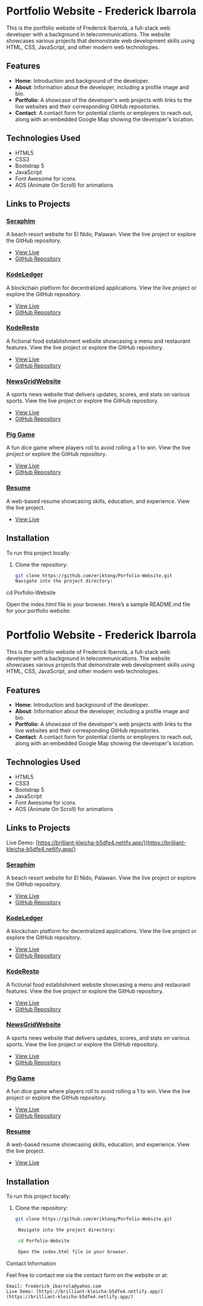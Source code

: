 # Portfolio Website - Frederick Ibarrola

This is the portfolio website of Frederick Ibarrola, a full-stack web developer with a background in telecommunications. The website showcases various projects that demonstrate web development skills using HTML, CSS, JavaScript, and other modern web technologies.

## Features

- **Home**: Introduction and background of the developer.
- **About**: Information about the developer, including a profile image and bio.
- **Portfolio**: A showcase of the developer's web projects with links to the live websites and their corresponding GitHub repositories.
- **Contact**: A contact form for potential clients or employers to reach out, along with an embedded Google Map showing the developer's location.

## Technologies Used

- HTML5
- CSS3
- Bootstrap 5
- JavaScript
- Font Awesome for icons
- AOS (Animate On Scroll) for animations

## Links to Projects

### [Seraphim](https://adorable-maamoul-aa030d.netlify.app/)
A beach resort website for El Nido, Palawan. View the live project or explore the GitHub repository.

- [View Live](https://adorable-maamoul-aa030d.netlify.app/)
- [GitHub Repository](https://github.com/eriktong/Beach-Resort.git)

### [KodeLedger](https://courageous-biscuit-bda87a.netlify.app/)
A blockchain platform for decentralized applications. View the live project or explore the GitHub repository.

- [View Live](https://courageous-biscuit-bda87a.netlify.app/)
- [GitHub Repository](https://github.com/eriktong/Kodeledger.git)

### [KodeResto](https://transcendent-rabanadas-a6001e.netlify.app/)
A fictional food establishment website showcasing a menu and restaurant features. View the live project or explore the GitHub repository.

- [View Live](https://transcendent-rabanadas-a6001e.netlify.app/)
- [GitHub Repository](https://github.com/eriktong/KodeResto.git)

### [NewsGridWebsite](https://vermillion-malabi-d305ad.netlify.app)
A sports news website that delivers updates, scores, and stats on various sports. View the live project or explore the GitHub repository.

- [View Live](https://vermillion-malabi-d305ad.netlify.app)
- [GitHub Repository](https://github.com/eriktong/NewsGridResources.git)

### [Pig Game](https://ornate-beignet-d18bc4.netlify.app)
A fun dice game where players roll to avoid rolling a 1 to win. View the live project or explore the GitHub repository.

- [View Live](https://ornate-beignet-d18bc4.netlify.app)
- [GitHub Repository](https://github.com/eriktong/pig_game.git)

### [Resume](./resume_web/index.html)
A web-based resume showcasing skills, education, and experience. View the live project.

- [View Live](./resume_web/index.html)

## Installation

To run this project locally:

1. Clone the repository:
   ```bash
   git clone https://github.com/eriktong/Porfolio-Website.git
   Navigate into the project directory:

cd Porfolio-Website

Open the index.html file in your browser.
Here’s a sample README.md file for your portfolio website:

# Portfolio Website - Frederick Ibarrola

This is the portfolio website of Frederick Ibarrola, a full-stack web developer with a background in telecommunications. The website showcases various projects that demonstrate web development skills using HTML, CSS, JavaScript, and other modern web technologies.

## Features

- **Home**: Introduction and background of the developer.
- **About**: Information about the developer, including a profile image and bio.
- **Portfolio**: A showcase of the developer's web projects with links to the live websites and their corresponding GitHub repositories.
- **Contact**: A contact form for potential clients or employers to reach out, along with an embedded Google Map showing the developer's location.

## Technologies Used

- HTML5
- CSS3
- Bootstrap 5
- JavaScript
- Font Awesome for icons
- AOS (Animate On Scroll) for animations

## Links to Projects
Live Demo: [https://brilliant-kleicha-b5dfe4.netlify.app/](https://brilliant-kleicha-b5dfe4.netlify.app/)


### [Seraphim](https://adorable-maamoul-aa030d.netlify.app/)
A beach resort website for El Nido, Palawan. View the live project or explore the GitHub repository.

- [View Live](https://adorable-maamoul-aa030d.netlify.app/)
- [GitHub Repository](https://github.com/eriktong/Beach-Resort.git)

### [KodeLedger](https://courageous-biscuit-bda87a.netlify.app/)
A blockchain platform for decentralized applications. View the live project or explore the GitHub repository.

- [View Live](https://courageous-biscuit-bda87a.netlify.app/)
- [GitHub Repository](https://github.com/eriktong/Kodeledger.git)

### [KodeResto](https://transcendent-rabanadas-a6001e.netlify.app/)
A fictional food establishment website showcasing a menu and restaurant features. View the live project or explore the GitHub repository.

- [View Live](https://transcendent-rabanadas-a6001e.netlify.app/)
- [GitHub Repository](https://github.com/eriktong/KodeResto.git)

### [NewsGridWebsite](https://vermillion-malabi-d305ad.netlify.app)
A sports news website that delivers updates, scores, and stats on various sports. View the live project or explore the GitHub repository.

- [View Live](https://vermillion-malabi-d305ad.netlify.app)
- [GitHub Repository](https://github.com/eriktong/NewsGridResources.git)

### [Pig Game](https://ornate-beignet-d18bc4.netlify.app)
A fun dice game where players roll to avoid rolling a 1 to win. View the live project or explore the GitHub repository.

- [View Live](https://ornate-beignet-d18bc4.netlify.app)
- [GitHub Repository](https://github.com/eriktong/pig_game.git)

### [Resume](./resume_web/index.html)
A web-based resume showcasing skills, education, and experience. View the live project.

- [View Live](./resume_web/index.html)

## Installation

To run this project locally:

1. Clone the repository:
   ```bash
   git clone https://github.com/eriktong/Porfolio-Website.git

    Navigate into the project directory:

    cd Porfolio-Website

    Open the index.html file in your browser.

Contact Information

Feel free to contact me via the contact form on the website or at:

    Email: frederick_ibarrola@yahoo.com
    Live Demo: [https://brilliant-kleicha-b5dfe4.netlify.app/](https://brilliant-kleicha-b5dfe4.netlify.app/)


